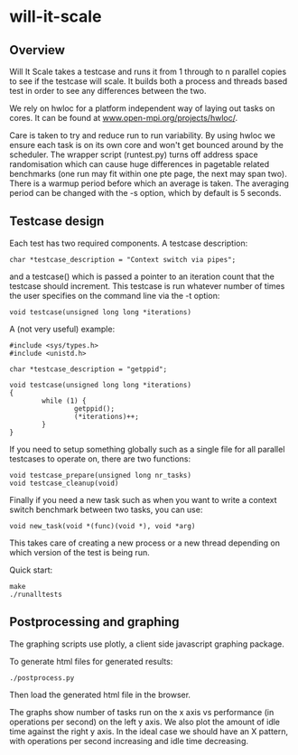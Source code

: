 will-it-scale
=============

Overview
--------
Will It Scale takes a testcase and runs it from 1 through to n parallel copies
to see if the testcase will scale. It builds both a process and threads based
test in order to see any differences between the two.

We rely on hwloc for a platform independent way of laying out tasks on cores.
It can be found at www.open-mpi.org/projects/hwloc/.

Care is taken to try and reduce run to run variability. By using hwloc
we ensure each task is on its own core and won't get bounced around by the
scheduler. The wrapper script (runtest.py) turns off address space
randomisation which can cause huge differences in pagetable related benchmarks
(one run may fit within one pte page, the next may span two). There is a
warmup period before which an average is taken. The averaging period can
be changed with the -s option, which by default is 5 seconds. 

Testcase design
---------------
Each test has two required components. A testcase description:

	char *testcase_description = "Context switch via pipes";

and a testcase() which is passed a pointer to an iteration count that the
testcase should increment. This testcase is run whatever number of times the
user specifies on the command line via the -t option:

	void testcase(unsigned long long *iterations)

A (not very useful) example:

	#include <sys/types.h>
	#include <unistd.h>

	char *testcase_description = "getppid";

	void testcase(unsigned long long *iterations)
	{
        	while (1) {
                	getppid();
                	(*iterations)++;
        	}
	}

If you need to setup something globally such as a single file for all
parallel testcases to operate on, there are two functions:

	void testcase_prepare(unsigned long nr_tasks)
	void testcase_cleanup(void)

Finally if you need a new task such as when you want to write a context
switch benchmark between two tasks, you can use:

	void new_task(void *(func)(void *), void *arg)

This takes care of creating a new process or a new thread depending on
which version of the test is being run.

Quick start:

	make
	./runalltests

Postprocessing and graphing
---------------------------
The graphing scripts use plotly, a client side javascript graphing package.

To generate html files for generated results:

	./postprocess.py

Then load the generated html file in the browser.

The graphs show number of tasks run on the x axis vs performance (in operations
per second) on the left y axis. We also plot the amount of idle time against
the right y axis. In the ideal case we should have an X pattern, with
operations per second increasing and idle time decreasing.
